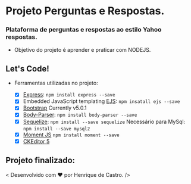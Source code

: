 # Projeto Perguntas e Respostas.

### Plataforma de perguntas e respostas ao estilo Yahoo respostas.

- Objetivo do projeto é aprender e praticar com NODEJS.


## Let's Code!

* Ferramentas utilizadas no projeto:

	- [x] [Express](https://expressjs.com/pt-br/): `npm install express --save`
	- [x] Embedded JavaScript templating [EJS](https://ejs.co/): `npm insatall ejs --save`
	- [x] [Bootstrap](https://getbootstrap.com/) Currently v5.0.1
	- [x] [Body-Parser](https://www.npmjs.com/package/body-parser): `npm install body-parser --save`
	- [x] [Sequelize](https://sequelize.org/): `npm install --save sequelize` Necessário para MySql: `npm install --save mysql2`
	- [x] [Moment JS](https://momentjs.com/) `npm install moment --save`
	- [x] [CKEditor 5](https://ckeditor.com/ckeditor-5/features/)

## Projeto finalizado:

< Desenvolvido com :heart: por Henrique de Castro. />